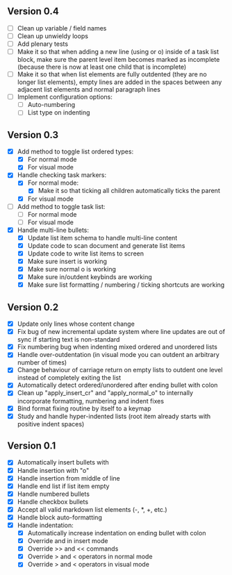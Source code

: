 ## Version 0.4

- [ ] Clean up variable / field names
- [ ] Clean up unwieldy loops
- [ ] Add plenary tests
- [ ] Make it so that when adding a new line (using <CR> or o) inside of a task
      list block, make sure the parent level item becomes marked as incomplete
      (because there is now at least one child that is incomplete)
- [ ] Make it so that when list elements are fully outdented (they are no
      longer list elements), empty lines are added in the spaces between any
      adjacent list elements and normal paragraph lines
- [ ] Implement configuration options:
  - [ ] Auto-numbering
  - [ ] List type on indenting

## Version 0.3

- [x] Add method to toggle list ordered types:
  - [x] For normal mode
  - [x] For visual mode
- [x] Handle checking task markers:
  - [x] For normal mode:
    - [x] Make it so that ticking all children automatically ticks the parent
  - [x] For visual mode
- [ ] Add method to toggle task list:
  - [ ] For normal mode
  - [ ] For visual mode
- [x] Handle multi-line bullets:
  - [x] Update list item schema to handle multi-line content
  - [x] Update code to scan document and generate list items
  - [x] Update code to write list items to screen
  - [x] Make sure insert <CR> is working
  - [x] Make sure normal o is working
  - [x] Make sure in/outdent keybinds are working
  - [x] Make sure list formatting / numbering / ticking shortcuts are working

## Version 0.2

- [x] Update only lines whose content change
- [x] Fix bug of new incremental update system where line updates are out of
      sync if starting text is non-standard
- [x] Fix numbering bug when indenting mixed ordered and unordered lists
- [x] Handle over-outdentation (in visual mode you can outdent an arbitrary
      number of times)
- [x] Change behaviour of carriage return on empty lists to outdent one level
      instead of completely exiting the list
- [x] Automatically detect ordered/unordered after ending bullet with colon
- [x] Clean up "apply_insert_cr" and "apply_normal_o" to internally incorporate
      formatting, numbering and indent fixes
- [x] Bind format fixing routine by itself to a keymap
- [x] Study and handle hyper-indented lists (root item already starts with
      positive indent spaces)

## Version 0.1

- [x] Automatically insert bullets with <CR>
- [x] Handle insertion with "o"
- [x] Handle insertion from middle of line
- [x] Handle end list if list item empty
- [x] Handle numbered bullets
- [x] Handle checkbox bullets
- [x] Accept all valid markdown list elements (-, \*, +, etc.)
- [x] Handle block auto-formatting
- [x] Handle indentation:
  - [x] Automatically increase indentation on ending bullet with colon
  - [x] Override <C-t> and <C-d> in insert mode
  - [x] Override >> and << commands
  - [x] Override > and < operators in normal mode
  - [x] Override > and < operators in visual mode
